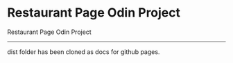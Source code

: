 # Restaurant Page Odin Project
Restaurant Page Odin Project

---

dist folder has been cloned as docs for github pages.

